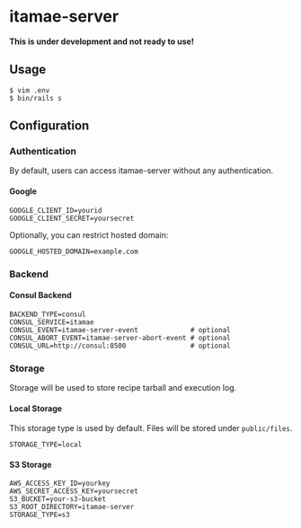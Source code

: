 itamae-server
=============

**This is under development and not ready to use!**

## Usage

```
$ vim .env
$ bin/rails s
```

## Configuration

### Authentication

By default, users can access itamae-server without any authentication.

#### Google

```
GOOGLE_CLIENT_ID=yourid
GOOGLE_CLIENT_SECRET=yoursecret
```

Optionally, you can restrict hosted domain:

```
GOOGLE_HOSTED_DOMAIN=example.com
```

### Backend

#### Consul Backend

```
BACKEND_TYPE=consul
CONSUL_SERVICE=itamae
CONSUL_EVENT=itamae-server-event             # optional
CONSUL_ABORT_EVENT=itamae-server-abort-event # optional
CONSUL_URL=http://consul:8500                # optional
```

### Storage

Storage will be used to store recipe tarball and execution log.

#### Local Storage

This storage type is used by default. Files will be stored under `public/files`.

```
STORAGE_TYPE=local
```

#### S3 Storage

```
AWS_ACCESS_KEY_ID=yourkey
AWS_SECRET_ACCESS_KEY=yoursecret
S3_BUCKET=your-s3-bucket
S3_ROOT_DIRECTORY=itamae-server
STORAGE_TYPE=s3
```

